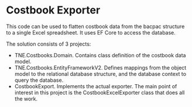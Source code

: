 # Costbook Exporter

This code can be used to flatten costbook data from the bacpac structure to a single Excel spreadsheet. It uses EF Core to access the database.

The solution consists of 3 projects:
- TNE.Costbooks.Domain. Contains class definition of the costbook data model.
- TNE.Costbooks.EntityFrameworkV2. Defines mappings from the object model to the relational database structure, and the database context to query the database.
- CostbookExport. Implements the actual exporter. The main point of interest in this project is the CostbookExcelExporter class that does all the work.
